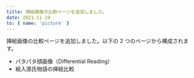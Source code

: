 ```yaml
---
title: 挿絵画像の比較ページを追加しました。
date: 2021-11-19
to: { name: 'picture' }
---
```


<div class="mb-4">
<nuxt-link to="../picture">挿絵画像の比較ページ</nuxt-link>を追加しました。以下の 2 つのページから構成されます。
</div>

- <nuxt-link to="../picture/face">パタパタ顔画像（Differential Reading）</nuxt-link>
- <nuxt-link to="../picture/eiri">絵入源氏物語の挿絵比較</nuxt-link>
